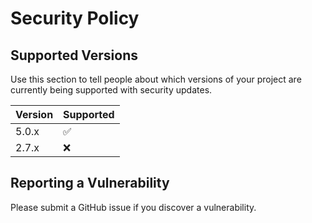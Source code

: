 # Security Policy

## Supported Versions

Use this section to tell people about which versions of your project are
currently being supported with security updates.

| Version | Supported          |
| ------- | ------------------ |
| 5.0.x   | :white_check_mark: |
| 2.7.x   | :x:                |


## Reporting a Vulnerability

Please submit a GitHub issue if you discover a vulnerability. 
